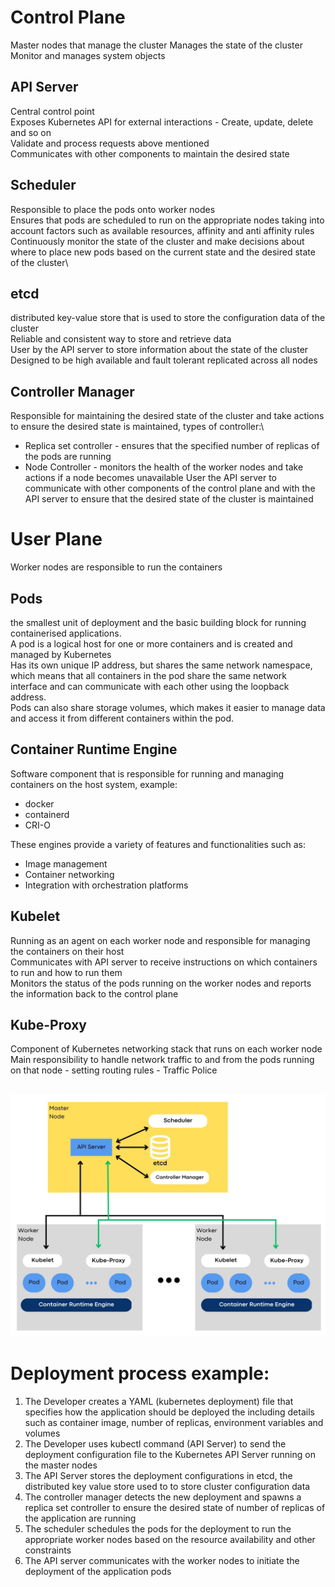 # Control Plane
Master nodes that manage the cluster
Manages the state of the cluster
Monitor and manages system objects

## API Server 
Central control point\
Exposes Kubernetes API for external interactions - Create, update, delete and so on \
Validate and process requests above mentioned\
Communicates with other components to maintain the desired state

## Scheduler
Responsible to place the pods onto worker nodes\
Ensures that pods are scheduled to run on the appropriate nodes taking into account factors such as available resources, affinity and anti affinity rules\
Continuously monitor the state of the cluster and make decisions about where to place new pods based on the current state and the desired state of the cluster\

## etcd
distributed key-value store that is used to store the configuration data of the cluster\
Reliable and consistent way to store and retrieve data\
User by the API server to store information about the state of the cluster\
Designed to be high available and fault tolerant
replicated across all nodes

## Controller Manager
Responsible for maintaining the desired state of the cluster and take actions to ensure the desired state is maintained, types of controller:\
  - Replica set controller - ensures that the specified number of replicas of the pods are running
  - Node Controller - monitors the health of the worker nodes and take actions if a node becomes unavailable
User the API server to communicate with other components of the control plane and with the API server to ensure that the desired state of the cluster is maintained


# User Plane
Worker nodes are responsible to run the containers


## Pods
the smallest unit of deployment and the basic building block for running containerised applications. \
A pod is a logical host for one or more containers and is created and managed by Kubernetes\
Has its own unique IP address, but shares the same network namespace, which means that all containers in the pod share the same network interface and can communicate with each other using the loopback address.\
Pods can also share storage volumes, which makes it easier to manage data and access it from different containers within the pod. 

## Container Runtime Engine
Software component that is responsible for running and managing containers on the host system, example:
  - docker
  - containerd
  - CRI-O

These engines provide a variety of features and functionalities such as:
  - Image management
  - Container networking
  - Integration with orchestration platforms

## Kubelet
Running as an agent on each worker node and responsible for managing the containers on their host\
Communicates with API server to receive instructions  on which containers to run and how to run them\
Monitors the status of the pods running on the worker nodes and reports the information back to the control plane

## Kube-Proxy
Component of Kubernetes networking stack that runs on each worker node\
Main responsibility to handle network traffic to and from the pods running on that node - setting routing rules - Traffic Police

![Cluster diagram](concepts.webp)
---


# Deployment process example:
1. The Developer creates a YAML (kubernetes deployment) file that specifies how the application should be deployed the including details such as container image, number of replicas, environment variables and volumes
2. The Developer uses kubectl command (API Server) to send the deployment configuration file to the Kubernetes API Server running on the master nodes
3. The API Server stores the deployment configurations in etcd, the distributed key value store used to to store cluster configuration data
4. The controller manager detects the new deployment and spawns a replica set controller to ensure the desired state of number of replicas of the application are running 
5. The scheduler schedules the pods for the deployment to run the appropriate worker nodes based on the resource availability and other constraints
6. The API server communicates with the worker nodes to initiate the deployment of the application pods